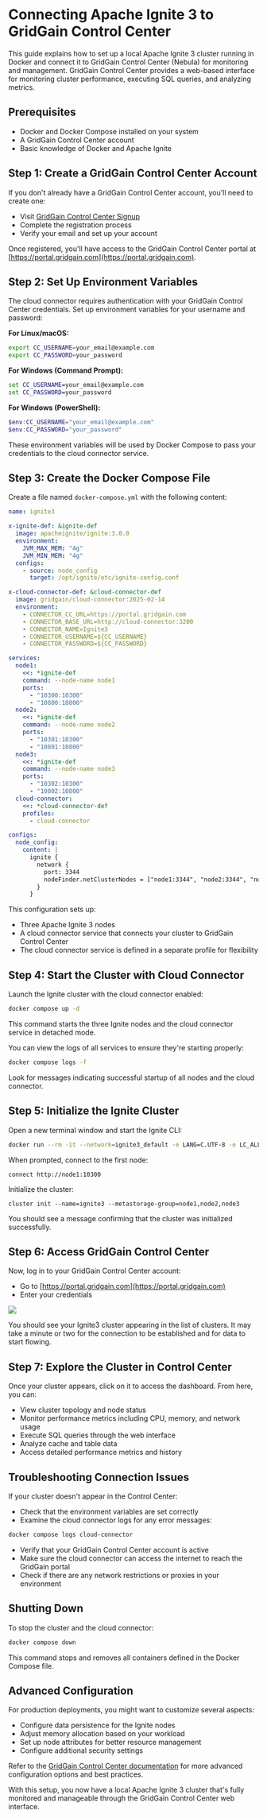 # Connecting Apache Ignite 3 to GridGain Control Center

This guide explains how to set up a local Apache Ignite 3 cluster running in Docker and connect it to GridGain Control Center (Nebula) for monitoring and management. GridGain Control Center provides a web-based interface for monitoring cluster performance, executing SQL queries, and analyzing metrics.

## Prerequisites

* Docker and Docker Compose installed on your system
* A GridGain Control Center account
* Basic knowledge of Docker and Apache Ignite

## Step 1: Create a GridGain Control Center Account

If you don't already have a GridGain Control Center account, you'll need to create one:

* Visit [GridGain Control Center Signup](https://portal.gridgain.com/auth/signup)
* Complete the registration process
* Verify your email and set up your account

Once registered, you'll have access to the GridGain Control Center portal at [https://portal.gridgain.com](https://portal.gridgain.com).

## Step 2: Set Up Environment Variables

The cloud connector requires authentication with your GridGain Control Center credentials. Set up environment variables for your username and password:

**For Linux/macOS:**

```bash
export CC_USERNAME=your_email@example.com
export CC_PASSWORD=your_password
```

**For Windows (Command Prompt):**

```cmd
set CC_USERNAME=your_email@example.com
set CC_PASSWORD=your_password
```

**For Windows (PowerShell):**

```powershell
$env:CC_USERNAME="your_email@example.com"
$env:CC_PASSWORD="your_password"
```

These environment variables will be used by Docker Compose to pass your credentials to the cloud connector service.

## Step 3: Create the Docker Compose File

Create a file named `docker-compose.yml` with the following content:

```yaml
name: ignite3

x-ignite-def: &ignite-def
  image: apacheignite/ignite:3.0.0
  environment:
    JVM_MAX_MEM: "4g"
    JVM_MIN_MEM: "4g"
  configs:
    - source: node_config
      target: /opt/ignite/etc/ignite-config.conf

x-cloud-connector-def: &cloud-connector-def
  image: gridgain/cloud-connector:2025-02-14
  environment:
    - CONNECTOR_CC_URL=https://portal.gridgain.com
    - CONNECTOR_BASE_URL=http://cloud-connector:3200
    - CONNECTOR_NAME=Ignite3
    - CONNECTOR_USERNAME=${CC_USERNAME}
    - CONNECTOR_PASSWORD=${CC_PASSWORD}

services:
  node1:
    <<: *ignite-def
    command: --node-name node1
    ports:
      - "10300:10300"
      - "10800:10800"
  node2:
    <<: *ignite-def
    command: --node-name node2
    ports:
      - "10301:10300"
      - "10801:10800"
  node3:
    <<: *ignite-def
    command: --node-name node3
    ports:
      - "10302:10300"
      - "10802:10800"
  cloud-connector:
    <<: *cloud-connector-def
    profiles:
      - cloud-connector

configs:
  node_config:
    content: |
      ignite {
        network {
          port: 3344
          nodeFinder.netClusterNodes = ["node1:3344", "node2:3344", "node3:3344"]
        }
      }
```

This configuration sets up:

* Three Apache Ignite 3 nodes
* A cloud connector service that connects your cluster to GridGain Control Center
* The cloud connector service is defined in a separate profile for flexibility

## Step 4: Start the Cluster with Cloud Connector

Launch the Ignite cluster with the cloud connector enabled:

```bash
docker compose up -d
```

This command starts the three Ignite nodes and the cloud connector service in detached mode.

You can view the logs of all services to ensure they're starting properly:

```bash
docker compose logs -f
```

Look for messages indicating successful startup of all nodes and the cloud connector.

## Step 5: Initialize the Ignite Cluster

Open a new terminal window and start the Ignite CLI:

```bash
docker run --rm -it --network=ignite3_default -e LANG=C.UTF-8 -e LC_ALL=C.UTF-8 apacheignite/ignite:3.0.0 cli
```

When prompted, connect to the first node:

```
connect http://node1:10300
```

Initialize the cluster:

```
cluster init --name=ignite3 --metastorage-group=node1,node2,node3
```

You should see a message confirming that the cluster was initialized successfully.

## Step 6: Access GridGain Control Center

Now, log in to your GridGain Control Center account:

* Go to [https://portal.gridgain.com](https://portal.gridgain.com)
* Enter your credentials

![](./cluster.png)

You should see your Ignite3 cluster appearing in the list of clusters. It may take a minute or two for the connection to be established and for data to start flowing.

## Step 7: Explore the Cluster in Control Center

Once your cluster appears, click on it to access the dashboard. From here, you can:

* View cluster topology and node status
* Monitor performance metrics including CPU, memory, and network usage
* Execute SQL queries through the web interface
* Analyze cache and table data
* Access detailed performance metrics and history

## Troubleshooting Connection Issues

If your cluster doesn't appear in the Control Center:

* Check that the environment variables are set correctly
* Examine the cloud connector logs for any error messages:

```bash
docker compose logs cloud-connector
```

* Verify that your GridGain Control Center account is active
* Make sure the cloud connector can access the internet to reach the GridGain portal
* Check if there are any network restrictions or proxies in your environment

## Shutting Down

To stop the cluster and the cloud connector:

```bash
docker compose down
```

This command stops and removes all containers defined in the Docker Compose file.

## Advanced Configuration

For production deployments, you might want to customize several aspects:

* Configure data persistence for the Ignite nodes
* Adjust memory allocation based on your workload
* Set up node attributes for better resource management
* Configure additional security settings

Refer to the [GridGain Control Center documentation](https://www.gridgain.com/products/control-center) for more advanced configuration options and best practices.

With this setup, you now have a local Apache Ignite 3 cluster that's fully monitored and manageable through the GridGain Control Center web interface.
